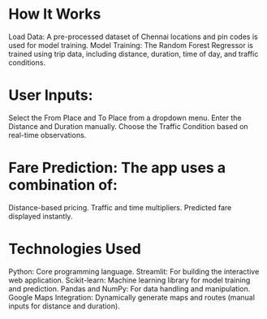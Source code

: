 # How It Works
Load Data: A pre-processed dataset of Chennai locations and pin codes is used for model training.
Model Training: The Random Forest Regressor is trained using trip data, including distance, duration, time of day, and traffic conditions.
# User Inputs:
Select the From Place and To Place from a dropdown menu.
Enter the Distance and Duration manually.
Choose the Traffic Condition based on real-time observations.
# Fare Prediction: The app uses a combination of:
Distance-based pricing.
Traffic and time multipliers.
Predicted fare displayed instantly.
# Technologies Used
Python: Core programming language.
Streamlit: For building the interactive web application.
Scikit-learn: Machine learning library for model training and prediction.
Pandas and NumPy: For data handling and manipulation.
Google Maps Integration: Dynamically generate maps and routes (manual inputs for distance and duration).



